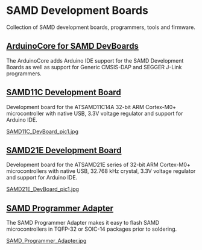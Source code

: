 # SAMD Development Boards
Collection of SAMD development boards, programmers, tools and firmware.

## [ArduinoCore for SAMD DevBoards](https://github.com/wagiminator/SAMD-Development-Boards/tree/main/ArduinoCore-samd)
The ArduinoCore adds Arduino IDE support for the SAMD Development Boards as well as support for Generic CMSIS-DAP and SEGGER J-Link programmers.

## [SAMD11C Development Board](https://github.com/wagiminator/SAMD-Development-Boards/tree/main/SAMD11C_DevBoard)
Development board for the ATSAMD11C14A 32-bit ARM Cortex-M0+ microcontroller with native USB, 3.3V voltage regulator and support for Arduino IDE.

[SAMD11C_DevBoard_pic1.jpg](https://raw.githubusercontent.com/wagiminator/SAMD-Development-Boards/main/SAMD11C_DevBoard/documentation/SAMD11C_DevBoard_pic1.jpg)

## [SAMD21E Development Board](https://github.com/wagiminator/SAMD-Development-Boards/tree/main/SAMD21E_DevBoard)
Development board for the ATSAMD21E series of 32-bit ARM Cortex-M0+ microcontrollers with native USB, 32.768 kHz crystal, 3.3V voltage regulator and support for Arduino IDE.

[SAMD21E_DevBoard_pic1.jpg](https://raw.githubusercontent.com/wagiminator/SAMD-Development-Boards/main/SAMD21E_DevBoard/documentation/SAMD21E_DevBoard_pic1.jpg)

## [SAMD Programmer Adapter](https://github.com/wagiminator/SAMD-Development-Boards/tree/main/SAMD_Programmer_Adapter)
The SAMD Programmer Adapter makes it easy to flash SAMD microcontrollers in TQFP-32 or SOIC-14 packages prior to soldering.

[SAMD_Programmer_Adapter.jpg](https://raw.githubusercontent.com/wagiminator/SAMD-Development-Boards/main/SAMD_Programmer_Adapter/SAMD_Programmer_Adapter_pic.jpg)
